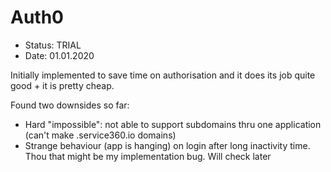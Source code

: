 # Auth0

- Status: TRIAL
- Date: 01.01.2020

Initially implemented to save time on authorisation and it does its 
job quite good + it is pretty cheap.

Found two downsides so far:
- Hard "impossible": not able to support subdomains thru one application
(can't make <org>.service360.io domains)
- Strange behaviour (app is hanging) on login after long inactivity 
time. Thou that might be my implementation bug. Will check later  